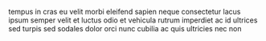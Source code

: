 tempus in cras eu velit morbi eleifend sapien neque consectetur lacus ipsum
semper velit et luctus odio et vehicula rutrum imperdiet ac id ultrices sed
turpis sed sodales dolor orci nunc cubilia ac quis ultricies nec non